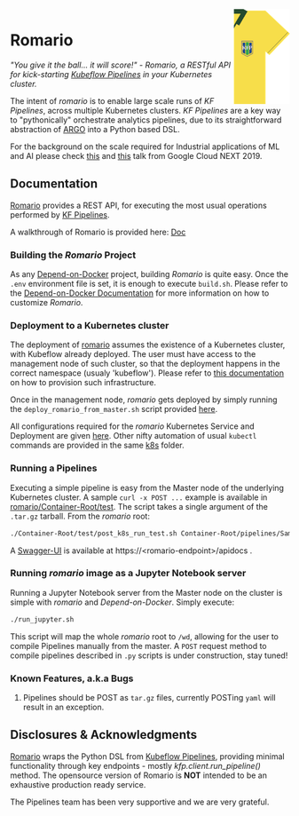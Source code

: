 
<img alt="Romario v0.1.1 Logo" src="romarioLogo.png" align="right" width="20%"/>

# Romario

_"You give it the ball... it will score!" - Romario, a RESTful API for kick-starting [Kubeflow Pipelines](https://github.com/kubeflow/pipelines) in your Kubernetes cluster._

The intent of _romario_ is to enable large scale runs of _KF Pipelines_, across multiple Kubernetes clusters. _KF Pipelines_ are a key way to "pythonically" orchestrate analytics pipelines, due to its straightforward abstraction of [ARGO](https://github.com/argoproj) into a Python based DSL.

For the background on the scale required for Industrial applications of ML and AI please check [this](https://www.youtube.com/watch?v=rJNSdUjjkic) and [this](https://www.youtube.com/watch?v=dIZt-Ahzew0) talk from Google Cloud NEXT 2019.

## Documentation

[Romario](https://github.com/bhgedigital/romario) provides a REST API, for executing the most usual operations performed by [KF Pipelines](https://github.com/kubeflow/pipelines).

A walkthrough of Romario is provided here: [Doc](https://github.com/bhgedigital/romario/blob/master/Container-Root/test/doc/romario_demo_walkthrough.md)

### Building the _Romario_ Project

As any [Depend-on-Docker](https://github.com/bhgedigital/depend-on-docker) project, building _Romario_ is quite easy. Once the `.env` environment file is set, it is enough to execute `build.sh`. Please refer to the [Depend-on-Docker Documentation](https://github.com/bhgedigital/depend-on-docker/blob/master/README.md) for more information on how to customize _Romario_.

### Deployment to a Kubernetes cluster

The deployment of [romario](https://github.com/bhgedigital/romario) assumes the existence of a Kubernetes cluster, with Kubeflow already deployed. The user must have access to the management node of such cluster, so that the deployment happens in the correct namespace (usualy 'kubeflow'). Please refer to [this documentation]() on how to provision such infrastructure.

Once in the management node, _romario_ gets deployed by simply running the `deploy_romario_from_master.sh` script provided [here](https://github.com/bhgedigital/romario/blob/master/Container-Root/k8s/deploy_romario_from_master.sh).

All configurations required for the _romario_ Kubernetes Service and Deployment are given [here](https://github.com/bhgedigital/romario/blob/master/Container-Root/k8s/service_deployment_romario.yaml). Other nifty automation of usual `kubectl` commands are provided in the same [k8s](https://github.com/bhgedigital/romario/tree/master/Container-Root/k8s) folder.


### Running a Pipelines

Executing a simple pipeline is easy from the Master node of the underlying Kubernetes cluster. A sample `curl -x POST ...` example is available in [romario/Container-Root/test](https://github.com/bhgedigital/romario/blob/master/Container-Root/test/post_k8s_run_test.sh). The script takes a single argument of the `.tar.gz` tarball. From the _romario_ root:

``` bash
./Container-Root/test/post_k8s_run_test.sh Container-Root/pipelines/SampleBasic-Condition.yaml.tar.gz
```

A [Swagger-UI](https://swagger.io/tools/swagger-ui/) is available at https://\<romario-endpoint\>/apidocs .   

### Running _romario_ image as a Jupyter Notebook server

Running a Jupyter Notebook server from the Master node on the cluster is simple with _romario_ and _Depend-on-Docker_. Simply execute:

```bash
./run_jupyter.sh
```

This script will map the whole _romario_ root to `/wd`, allowing for the user to compile Pipelines manually from the master. A `POST` request method to compile pipelines described in `.py` scripts is under construction, stay tuned!  

### Known Features, a.k.a Bugs

1. Pipelines should be POST as `tar.gz` files, currently POSTing `yaml` will result in an exception.

## Disclosures & Acknowledgments

[Romario](www.github.com/bhgedigital) wraps the Python DSL from [Kubeflow Pipelines](https://github.com/kubeflow/pipelines), providing minimal functionality through key endpoints - mostly _kfp.client.run_pipeline()_ method. The opensource version of Romario is __NOT__ intended to be an exhaustive production ready service.  

The Pipelines team has been very supportive and we are very grateful.
